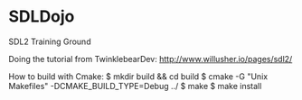# SDLDojo
SDL2 Training Ground

Doing the tutorial from TwinklebearDev:
http://www.willusher.io/pages/sdl2/

How to build with Cmake:
$ mkdir build && cd build
$ cmake -G "Unix Makefiles" -DCMAKE_BUILD_TYPE=Debug ../
$ make
$ make install
